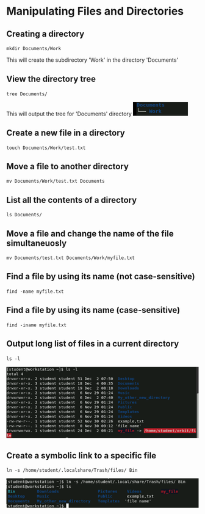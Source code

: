 # Manipulating Files and Directories

## Creating a directory
```
mkdir Documents/Work
```
This will create the subdirectory 'Work' in the directory 'Documents'
## View the directory tree
```
tree Documents/
```
This will output the tree for 'Documents' directory
![alt text](image.png)

## Create a new file in a directory
```
touch Documents/Work/test.txt
```

## Move a file to another directory
```
mv Documents/Work/test.txt Documents
```

## List all the contents of a directory
```
ls Documents/
```

## Move a file and change the name of the file simultaneuosly
```
mv Documents/test.txt Documents/Work/myfile.txt
```

## Find a file by using its name (not case-sensitive)
```
find -name myfile.txt
```

## Find a file by using its name (case-sensitive)
```
find -iname myfile.txt
```

## Output long list of files in a current directory
```
ls -l
```
![alt text](image-1.png)

## Create a symbolic link to a specific file
```
ln -s /home/student/.localshare/Trash/files/ Bin
```
![alt text](image-2.png)
